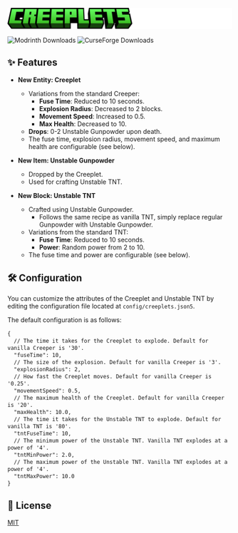 ![Creeplets](.github/assets/banner.png)

![Modrinth Downloads](https://img.shields.io/modrinth/dt/NumdoVsj?style=for-the-badge&logo=modrinth&logoColor=white&color=00af5c)
![CurseForge Downloads](https://img.shields.io/curseforge/dt/909087?style=for-the-badge&logo=curseforge&logoColor=white&color=f16436)

## ✨ Features

- **New Entity: Creeplet**
    - Variations from the standard Creeper:
        - **Fuse Time**: Reduced to 10 seconds.
        - **Explosion Radius**: Decreased to 2 blocks.
        - **Movement Speed**: Increased to 0.5.
        - **Max Health**: Decreased to 10.
    - **Drops**: 0-2 Unstable Gunpowder upon death.
    - The fuse time, explosion radius, movement speed, and maximum health are configurable (see below).

- **New Item: Unstable Gunpowder**
    - Dropped by the Creeplet.
    - Used for crafting Unstable TNT.

- **New Block: Unstable TNT**
    - Crafted using Unstable Gunpowder.
        - Follows the same recipe as vanilla TNT, simply replace regular Gunpowder with Unstable Gunpowder.
    - Variations from the standard TNT:
        - **Fuse Time**: Reduced to 10 seconds.
        - **Power**: Random power from 2 to 10.
    - The fuse time and power are configurable (see below).

## 🛠️ Configuration

You can customize the attributes of the Creeplet and Unstable TNT by editing the configuration file located at
`config/creeplets.json5`.

The default configuration is as follows:

```json5
{
  // The time it takes for the Creeplet to explode. Default for vanilla Creeper is '30'.
  "fuseTime": 10,
  // The size of the explosion. Default for vanilla Creeper is '3'.
  "explosionRadius": 2,
  // How fast the Creeplet moves. Default for vanilla Creeper is '0.25'.
  "movementSpeed": 0.5,
  // The maximum health of the Creeplet. Default for vanilla Creeper is '20'.
  "maxHealth": 10.0,
  // The time it takes for the Unstable TNT to explode. Default for vanilla TNT is '80'.
  "tntFuseTime": 10,
  // The minimum power of the Unstable TNT. Vanilla TNT explodes at a power of '4'.
  "tntMinPower": 2.0,
  // The maximum power of the Unstable TNT. Vanilla TNT explodes at a power of '4'.
  "tntMaxPower": 10.0
}
```

## 📜 License

[MIT](LICENSE)
